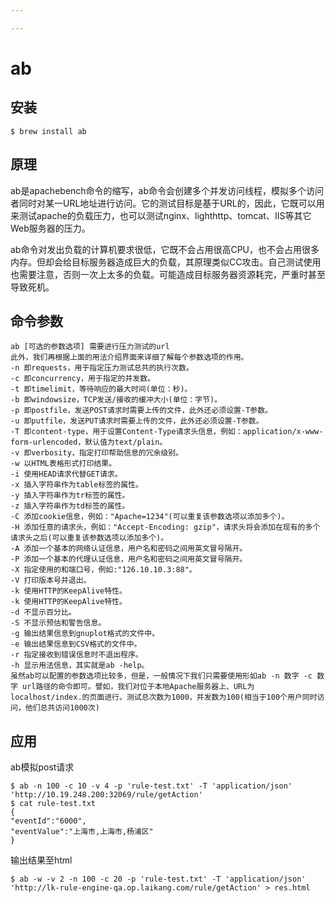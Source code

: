 ```yaml
---

---
```

# ab

##  安装

```shell
$ brew install ab   
```

## 原理

   ab是apachebench命令的缩写，ab命令会创建多个并发访问线程，模拟多个访问者同时对某一URL地址进行访问。它的测试目标是基于URL的，因此，它既可以用来测试apache的负载压力，也可以测试nginx、lighthttp、tomcat、IIS等其它Web服务器的压力。

   ab命令对发出负载的计算机要求很低，它既不会占用很高CPU，也不会占用很多内存。但却会给目标服务器造成巨大的负载，其原理类似CC攻击。自己测试使用也需要注意，否则一次上太多的负载。可能造成目标服务器资源耗完，严重时甚至导致死机。

## 命令参数

   ```shell
   ab [可选的参数选项] 需要进行压力测试的url
   此外，我们再根据上面的用法介绍界面来详细了解每个参数选项的作用。
   -n 即requests，用于指定压力测试总共的执行次数。
   -c 即concurrency，用于指定的并发数。
   -t 即timelimit，等待响应的最大时间(单位：秒)。
   -b 即windowsize，TCP发送/接收的缓冲大小(单位：字节)。
   -p 即postfile，发送POST请求时需要上传的文件，此外还必须设置-T参数。
   -u 即putfile，发送PUT请求时需要上传的文件，此外还必须设置-T参数。
   -T 即content-type，用于设置Content-Type请求头信息，例如：application/x-www-form-urlencoded，默认值为text/plain。
   -v 即verbosity，指定打印帮助信息的冗余级别。
   -w 以HTML表格形式打印结果。
   -i 使用HEAD请求代替GET请求。
   -x 插入字符串作为table标签的属性。
   -y 插入字符串作为tr标签的属性。
   -z 插入字符串作为td标签的属性。
   -C 添加cookie信息，例如："Apache=1234"(可以重复该参数选项以添加多个)。
   -H 添加任意的请求头，例如："Accept-Encoding: gzip"，请求头将会添加在现有的多个请求头之后(可以重复该参数选项以添加多个)。
   -A 添加一个基本的网络认证信息，用户名和密码之间用英文冒号隔开。
   -P 添加一个基本的代理认证信息，用户名和密码之间用英文冒号隔开。
   -X 指定使用的和端口号，例如:"126.10.10.3:88"。
   -V 打印版本号并退出。
   -k 使用HTTP的KeepAlive特性。
   -k 使用HTTP的KeepAlive特性。
   -d 不显示百分比。
   -S 不显示预估和警告信息。
   -g 输出结果信息到gnuplot格式的文件中。
   -e 输出结果信息到CSV格式的文件中。
   -r 指定接收到错误信息时不退出程序。
   -h 显示用法信息，其实就是ab -help。
   虽然ab可以配置的参数选项比较多，但是，一般情况下我们只需要使用形如ab -n 数字 -c 数字 url路径的命令即可。譬如，我们对位于本地Apache服务器上、URL为localhost/index.的页面进行。测试总次数为1000，并发数为100(相当于100个用户同时访问，他们总共访问1000次)
   ```

## 应用

ab模拟post请求

```shell     
$ ab -n 100 -c 10 -v 4 -p 'rule-test.txt' -T 'application/json' 'http://10.19.248.200:32069/rule/getAction'
$ cat rule-test.txt
{
"eventId":"6000",
"eventValue":"上海市,上海市,杨浦区"
}
```
输出结果至html
```shell
$ ab -w -v 2 -n 100 -c 20 -p 'rule-test.txt' -T 'application/json' 'http://lk-rule-engine-qa.op.laikang.com/rule/getAction' > res.html
```